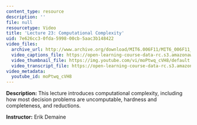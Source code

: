 ```yaml
---
content_type: resource
description: ''
file: null
resourcetype: Video
title: 'Lecture 23: Computational Complexity'
uid: 7e626cc3-0fda-5998-00cb-5aac3b148422
video_files:
  archive_url: http://www.archive.org/download/MIT6.006F11/MIT6_006F11_lec23_300k.mp4
  video_captions_file: https://open-learning-course-data-rc.s3.amazonaws.com/6-006-introduction-to-algorithms-fall-2011/19a98a90ed155a41aa80505ab74281cc_moPtwq_cVH8.vtt
  video_thumbnail_file: https://img.youtube.com/vi/moPtwq_cVH8/default.jpg
  video_transcript_file: https://open-learning-course-data-rc.s3.amazonaws.com/6-006-introduction-to-algorithms-fall-2011/a2ee5c645c0c690e76f5d0db4807edcd_moPtwq_cVH8.pdf
video_metadata:
  youtube_id: moPtwq_cVH8
---
```


**Description:** This lecture introduces computational complexity, including how most decision problems are uncomputable, hardness and completeness, and reductions.

**Instructor:** Erik Demaine